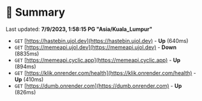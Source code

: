 # 📖 Summary
Last updated: **7/9/2023, 1:58:15 PG "Asia/Kuala_Lumpur"**

- `GET` [https://hastebin.ujol.dev](https://hastebin.ujol.dev) - **Up** (640ms)
- `GET` [https://memeapi.ujol.dev](https://memeapi.ujol.dev) - **Down** (8835ms)
- `GET` [https://memeapi.cyclic.app](https://memeapi.cyclic.app) - **Up** (894ms)
- `GET` [https://klik.onrender.com/health](https://klik.onrender.com/health) - **Up** (410ms)
- `GET` [https://dumb.onrender.com](https://dumb.onrender.com) - **Up** (826ms)
